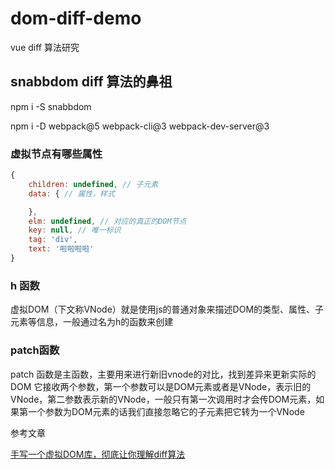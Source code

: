 # dom-diff-demo
vue diff 算法研究

## snabbdom diff 算法的鼻祖

npm i -S snabbdom

npm i -D webpack@5 webpack-cli@3 webpack-dev-server@3

### 虚拟节点有哪些属性

```js
{
    children: undefined, // 子元素
    data: { // 属性，样式

    },
    elm: undefined, // 对应的真正的DOM节点
    key: null, // 唯一标识
    tag: 'div',
    text: '啦啦啦啦'
}

```

### h 函数

虚拟DOM（下文称VNode）就是使用js的普通对象来描述DOM的类型、属性、子元素等信息，一般通过名为h的函数来创建

### patch函数

patch 函数是主函数，主要用来进行新旧vnode的对比，找到差异来更新实际的DOM
它接收两个参数，第一个参数可以是DOM元素或者是VNode，表示旧的VNode，第二参数表示新的VNode，一般只有第一次调用时才会传DOM元素，如果第一个参数为DOM元素的话我们直接忽略它的子元素把它转为一个VNode










参考文章

[手写一个虚拟DOM库，彻底让你理解diff算法](https://mp.weixin.qq.com/s/V_YWbswXoea-Em-l_K97sw)
